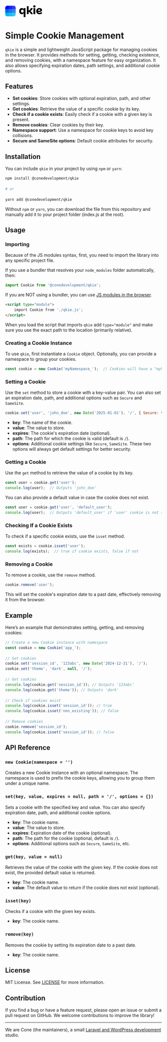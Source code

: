 <p>
  <br>
  <picture>
    <source media="(prefers-color-scheme: light)" srcset="./.github/qkie-logo-dark.svg">
    <source media="(prefers-color-scheme: dark)" srcset="./.github/qkie-logo-light.svg">
    <img alt="qkie" width="120" src="./.github/qkie-logo-dark.svg">
  </picture>
  <br>
</p>


# Simple Cookie Management

`qkie` is a simple and lightweight JavaScript package for managing cookies in the browser. It provides methods for setting, getting, checking existence, and removing cookies, with a namespace feature for easy organization. It also allows specifying expiration dates, path settings, and additional cookie options.

## Features

- **Set cookies**: Store cookies with optional expiration, path, and other settings.
- **Get cookies**: Retrieve the value of a specific cookie by its key.
- **Check if a cookie exists**: Easily check if a cookie with a given key is present.
- **Remove cookies**: Clear cookies by their key.
- **Namespace support**: Use a namespace for cookie keys to avoid key collisions.
- **Secure and SameSite options**: Default cookie attributes for security.
  
## Installation

You can include `qkie` in your project by using `npm` or `yarn`:

```bash
npm install @conedevelopment/qkie

# or

yarn add @conedevelopment/qkie
```

Without `npm` or `yarn`, you can download the file from this repository and manually add it to your project folder (index.js at the root).

## Usage

### Importing 

Because of the JS modules syntax, first, you need to import the library into any specific project file.

If you use a bundler that resolves your `node_modules` folder automatically, then:

```javascript
import Cookie from '@conedevelopment/qkie';
```

If you are NOT using a bundler, you can use [JS modules in the browser](https://www.w3schools.com/js/js_modules.asp).

```html
<script type="module">
    import Cookie from './qkie.js';
</script>
```
When you load the script that imports `qkie` add `type="module"` and make sure you use the exact path to the location (primarily relative).

### Creating a Cookie Instance

To use `qkie`, first instantiate a `Cookie` object. Optionally, you can provide a namespace to group your cookies.

```javascript
const cookie = new Cookie('myNamespace_');  // Cookies will have a "myNamespace_" prefix
```

### Setting a Cookie

Use the `set` method to store a cookie with a key-value pair. You can also set an expiration date, path, and additional options such as `Secure` and `SameSite`.

```javascript
cookie.set('user', 'john_doe', new Date('2025-01-01'), '/', { Secure: true, SameSite: 'Strict' });
```

- **key**: The name of the cookie.
- **value**: The value to store.
- **expires**: The cookie's expiration date (optional).
- **path**: The path for which the cookie is valid (default is `/`).
- **options**: Additional cookie settings like `Secure`, `SameSite`. These two options will always get default settings for better security.

### Getting a Cookie

Use the `get` method to retrieve the value of a cookie by its key.

```javascript
const user = cookie.get('user');
console.log(user);  // Outputs 'john_doe'
```

You can also provide a default value in case the cookie does not exist.

```javascript
const user = cookie.get('user', 'default_user');
console.log(user);  // Outputs 'default_user' if 'user' cookie is not set
```

### Checking If a Cookie Exists

To check if a specific cookie exists, use the `isset` method.

```javascript
const exists = cookie.isset('user');
console.log(exists);  // true if cookie exists, false if not
```

### Removing a Cookie

To remove a cookie, use the `remove` method.

```javascript
cookie.remove('user');
```

This will set the cookie's expiration date to a past date, effectively removing it from the browser.

## Example

Here’s an example that demonstrates setting, getting, and removing cookies:

```javascript
// Create a new Cookie instance with namespace
const cookie = new Cookie('app_');

// Set cookies
cookie.set('session_id', '123abc', new Date('2024-12-31'), '/');
cookie.set('theme', 'dark', null, '/');

// Get cookies
console.log(cookie.get('session_id')); // Outputs '123abc'
console.log(cookie.get('theme')); // Outputs 'dark'

// Check if cookies exist
console.log(cookie.isset('session_id')); // true
console.log(cookie.isset('non_existing')); // false

// Remove cookies
cookie.remove('session_id');
console.log(cookie.isset('session_id')); // false
```

## API Reference

### `new Cookie(namespace = '')`

Creates a new Cookie instance with an optional namespace. The namespace is used to prefix the cookie keys, allowing you to group them under a unique name.

### `set(key, value, expires = null, path = '/', options = {})`

Sets a cookie with the specified key and value. You can also specify expiration date, path, and additional cookie options.

- **key**: The cookie name.
- **value**: The value to store.
- **expires**: Expiration date of the cookie (optional).
- **path**: The path for the cookie (optional, default is `/`).
- **options**: Additional options such as `Secure`, `SameSite`, etc.

### `get(key, value = null)`

Retrieves the value of the cookie with the given key. If the cookie does not exist, the provided default value is returned.

- **key**: The cookie name.
- **value**: The default value to return if the cookie does not exist (optional).

### `isset(key)`

Checks if a cookie with the given key exists.

- **key**: The cookie name.

### `remove(key)`

Removes the cookie by setting its expiration date to a past date.

- **key**: The cookie name.

## License

MIT License. See [LICENSE](https://github.com/conedevelopment/qkie/blob/master/LICENSE) for more information.

## Contribution

If you find a bug or have a feature request, please open an issue or submit a pull request on GitHub. We welcome contributions to improve the library!

---

We are Cone (the maintainers), a small [Laravel and WordPress development](https://conedevelopment.com/) studio.

